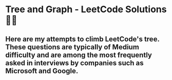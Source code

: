 # Tree and Graph - LeetCode Solutions 🌳🌐

## Here are my attempts to climb LeetCode's tree. These questions are typically of Medium difficulty and are among the most frequently asked in interviews by companies such as Microsoft and Google.
